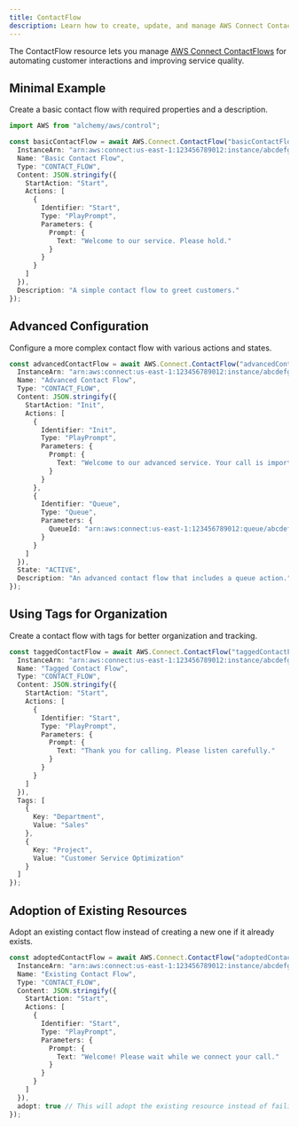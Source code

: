 ```yaml
---
title: ContactFlow
description: Learn how to create, update, and manage AWS Connect ContactFlows using Alchemy Cloud Control.
---
```



The ContactFlow resource lets you manage [AWS Connect ContactFlows](https://docs.aws.amazon.com/connect/latest/userguide/) for automating customer interactions and improving service quality.

## Minimal Example

Create a basic contact flow with required properties and a description.

```ts
import AWS from "alchemy/aws/control";

const basicContactFlow = await AWS.Connect.ContactFlow("basicContactFlow", {
  InstanceArn: "arn:aws:connect:us-east-1:123456789012:instance/abcdefg-12345-hijk-67890-lmnopqrs",
  Name: "Basic Contact Flow",
  Type: "CONTACT_FLOW",
  Content: JSON.stringify({
    StartAction: "Start",
    Actions: [
      {
        Identifier: "Start",
        Type: "PlayPrompt",
        Parameters: {
          Prompt: {
            Text: "Welcome to our service. Please hold."
          }
        }
      }
    ]
  }),
  Description: "A simple contact flow to greet customers."
});
```

## Advanced Configuration

Configure a more complex contact flow with various actions and states.

```ts
const advancedContactFlow = await AWS.Connect.ContactFlow("advancedContactFlow", {
  InstanceArn: "arn:aws:connect:us-east-1:123456789012:instance/abcdefg-12345-hijk-67890-lmnopqrs",
  Name: "Advanced Contact Flow",
  Type: "CONTACT_FLOW",
  Content: JSON.stringify({
    StartAction: "Init",
    Actions: [
      {
        Identifier: "Init",
        Type: "PlayPrompt",
        Parameters: {
          Prompt: {
            Text: "Welcome to our advanced service. Your call is important to us."
          }
        }
      },
      {
        Identifier: "Queue",
        Type: "Queue",
        Parameters: {
          QueueId: "arn:aws:connect:us-east-1:123456789012:queue/abcdefg-12345-hijk-67890-lmnopqrs"
        }
      }
    ]
  }),
  State: "ACTIVE",
  Description: "An advanced contact flow that includes a queue action."
});
```

## Using Tags for Organization

Create a contact flow with tags for better organization and tracking.

```ts
const taggedContactFlow = await AWS.Connect.ContactFlow("taggedContactFlow", {
  InstanceArn: "arn:aws:connect:us-east-1:123456789012:instance/abcdefg-12345-hijk-67890-lmnopqrs",
  Name: "Tagged Contact Flow",
  Type: "CONTACT_FLOW",
  Content: JSON.stringify({
    StartAction: "Start",
    Actions: [
      {
        Identifier: "Start",
        Type: "PlayPrompt",
        Parameters: {
          Prompt: {
            Text: "Thank you for calling. Please listen carefully."
          }
        }
      }
    ]
  }),
  Tags: [
    {
      Key: "Department",
      Value: "Sales"
    },
    {
      Key: "Project",
      Value: "Customer Service Optimization"
    }
  ]
});
```

## Adoption of Existing Resources

Adopt an existing contact flow instead of creating a new one if it already exists.

```ts
const adoptedContactFlow = await AWS.Connect.ContactFlow("adoptedContactFlow", {
  InstanceArn: "arn:aws:connect:us-east-1:123456789012:instance/abcdefg-12345-hijk-67890-lmnopqrs",
  Name: "Existing Contact Flow",
  Type: "CONTACT_FLOW",
  Content: JSON.stringify({
    StartAction: "Start",
    Actions: [
      {
        Identifier: "Start",
        Type: "PlayPrompt",
        Parameters: {
          Prompt: {
            Text: "Welcome! Please wait while we connect your call."
          }
        }
      }
    ]
  }),
  adopt: true // This will adopt the existing resource instead of failing
});
```
